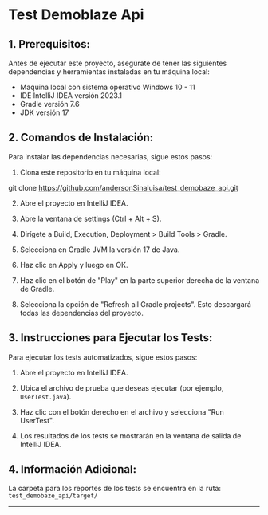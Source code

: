 
# Test Demoblaze Api



## 1. Prerequisitos:

Antes de ejecutar este proyecto, asegúrate de tener las siguientes dependencias y herramientas instaladas en tu máquina local:

- Maquina local con sistema operativo Windows 10 - 11
- IDE IntelliJ IDEA versión 2023.1
- Gradle versión 7.6 
- JDK versión 17

## 2. Comandos de Instalación:

Para instalar las dependencias necesarias, sigue estos pasos:

1. Clona este repositorio en tu máquina local:

git clone https://github.com/andersonSinaluisa/test_demobaze_api.git

2. Abre el proyecto en IntelliJ IDEA.

3. Abre la ventana de settings (Ctrl + Alt + S).
4. Dirígete a Build, Execution, Deployment > Build Tools > Gradle.
5. Selecciona en Gradle JVM la versión 17 de Java.
6. Haz clic en Apply y luego en OK.
7. Haz clic en el botón de "Play" en la parte superior derecha de la ventana de Gradle.
8. Selecciona la opción de "Refresh all Gradle projects".
Esto descargará todas las dependencias del proyecto.

## 3. Instrucciones para Ejecutar los Tests:

Para ejecutar los tests automatizados, sigue estos pasos:

1. Abre el proyecto en IntelliJ IDEA.

2. Ubica el archivo de prueba que deseas ejecutar (por ejemplo, `UserTest.java`).

3. Haz clic con el botón derecho en el archivo y selecciona "Run UserTest".

4. Los resultados de los tests se mostrarán en la ventana de salida de IntelliJ IDEA.

## 4. Información Adicional:
La carpeta para los reportes de los tests se encuentra en la ruta: `test_demobaze_api/target/`

---